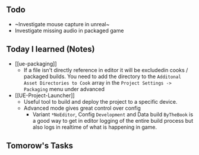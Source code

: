 ## Todo
- ~Investigate mouse capture in unreal~
- Investigate missing audio in packaged game

## Today I learned (Notes)
- [[ue-packaging]]
	- If a file isn't directly reference in editor it will be excludedin cooks / packaged builds. You need to add the directory to the `Additonal Asset Directories to Cook` array in the `Project Settings -> Packaging` menu under advanced
- [[UE-Project-Launcher]]
	- Useful tool to build and deploy the project to a specific device.
	- Advanced mode gives great control over config
		- Variant `*NoEditor`, Config `Development` and Data build `ByTheBook` is a good way to get in editor logging of the entire build process but also logs in realtime of what is happening in game.

## Tomorow's Tasks